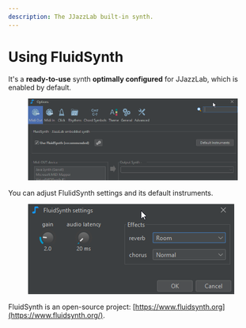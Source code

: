 ```yaml
---
description: The JJazzLab built-in synth.
---
```


# Using FluidSynth

It's a **ready-to-use** synth **optimally configured** for JJazzLab, which is enabled by default.

<figure><img src="../.gitbook/assets/2023-12-31 18_22_57-Options.png" alt=""><figcaption></figcaption></figure>

You can adjust FlulidSynth settings and its default instruments.

<figure><img src="../.gitbook/assets/2023-12-31 18_23_29-FluidSynth settings.png" alt=""><figcaption></figcaption></figure>

FluidSynth is an open-source project: [https://www.fluidsynth.org](https://www.fluidsynth.org/).
